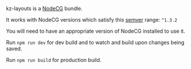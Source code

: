 kz-layouts is a [NodeCG](http://github.com/nodecg/nodecg) bundle.

It works with NodeCG versions which satisfy this [semver](https://docs.npmjs.com/getting-started/semantic-versioning) range: `^1.3.2`

You will need to have an appropriate version of NodeCG installed to use it.

Run `npm run dev` for dev build and to watch and build upon changes being saved.

Run `npm run build` for production build.
